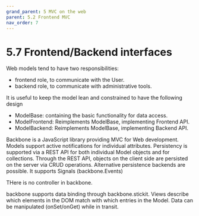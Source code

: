 ```yaml
---
grand_parent: 5 MVC on the web
parent: 5.2 Frontend MVC
nav_order: 7
---
```

# 5.7 Frontend/Backend interfaces

Web models tend to have two responsibilities:

- frontend role, to communicate with the User.
- backend role, to communicate with administrative tools.

It is useful to keep the model lean and constrained to have the following design

- ModelBase: containing the basic functionality for data access.
- ModelFrontend: Reimplements ModelBase, implementing Frontend API.
- ModelBackend: Reimplements ModelBase, implementing Backend API.


Backbone is a JavaScript library providing MVC for Web development.
Models support active notifications for individual attributes.
Persistency is supported via a REST API for both individual
Model objects and for collections. Through the REST API, 
objects on the client side are persisted on the server via CRUD
operations. Alternative persistence backends are possible.
It supports Signals (backbone.Events)

THere is no controller in backbone. 

backbone supports data binding through backbone.stickit.
Views describe which elements in the DOM match with which
entries in the Model. Data can be manipulated (onSet/onGet) while
in transit.
